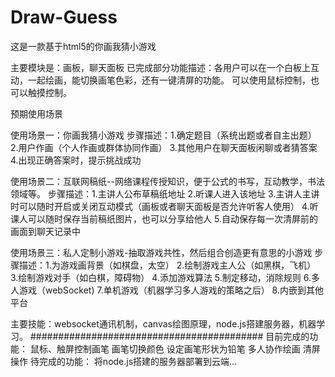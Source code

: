 ﻿# Draw-Guess
这是一款基于html5的你画我猜小游戏

主要模块是：画板，聊天面板
已完成部分功能描述：各用户可以在一个白板上互动，一起绘画，能切换画笔色彩，还有一键清屏的功能。
可以使用鼠标控制，也可以触摸控制。

预期使用场景

使用场景一：你画我猜小游戏
      步骤描述：1.确定题目（系统出题或者自主出题）
                      2.用户作画（个人作画或群体协同作画）
                      3.其他用户在聊天面板闲聊或者猜答案
                      4.出现正确答案时，提示挑战成功

使用场景二：互联网稿纸--网络课程传授知识，便于公式的书写，互动教学，书法领域等。
      步骤描述：1.主讲人公布草稿纸地址
  	      2.听课人进入该地址
	      3.主讲人主讲时可以随时开启或关闭互动模式（画板或者聊天面板是否允许听客人使用）
	      4.听课人可以随时保存当前稿纸图片，也可以分享给他人
	      5.自动保存每一次清屏前的画面到聊天记录中

使用场景三：私人定制小游戏-抽取游戏共性，然后组合创造更有意思的小游戏
      步骤描述：1.为游戏画背景（如棋盘，太空）
	      2.绘制游戏主人公（如黑棋，飞机）
           	      3.绘制游戏对手（如白棋，障碍物）
 	      4.添加游戏算法
	      5.制定移动，消除规则
	      6.多人游戏（webSocket)
                      7.单机游戏（机器学习多人游戏的策略之后）
         	      8.内嵌到其他平台

主要技能：websocket通讯机制，canvas绘图原理，node.js搭建服务器，机器学习。
##########################################
目前完成的功能：
       鼠标、触屏控制画笔
       画笔切换颜色
       设定画笔形状为铅笔
       多人协作绘画
       清屏操作
待完成的功能：
       将node.js搭建的服务器部署到云端...
       
